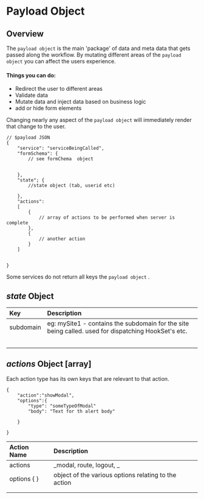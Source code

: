 # Payload Object

## Overview

The `payload object` is the main 'package' of data and meta data that gets passed along the workflow. By mutating different areas of the `payload object` you can affect the users experience.

#### Things you can do:

* Redirect the user to different areas 
* Validate data
* Mutate data and inject data based on business logic
* add or hide form elements

Changing nearly any aspect of the `payload object` will immediately render that change to the user.

```
// $payload JSON
{
    "service": "serviceBeingCalled",
    "formSchema": {
        // see formChema  object    


    },
    "state"; {
        //state object (tab, userid etc)

    },
    "actions": 
    [
        {
            // array of actions to be performed when server is complete
        },
        {
            // another action
        }
    ]


}
```

Some services do not return all keys  the `payload object` .

## 

## _state_ Object

| Key | Description |
| :--- | :--- |
| subdomain | eg: mySite1 - contains the subdomain for the site being called. used for dispatching HookSet's etc. |
|  |  |
|  |  |
|  |  |
|  |  |
|  |  |

## _actions_ Object \[array\]

Each action type has its own keys that are relevant to that action.

```
{
    "action":"showModal",
    "options":{
        "type": "someTypeOfModal"
        "body": "Text for th alert body"

    }

}
```

| Action Name | Description |
| :--- | :--- |
| actions | _modal, route, logout, _ |
| options { } | object of the various options relating to the action |
|  |  |
|  |  |









